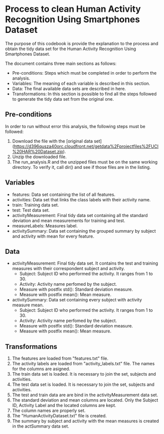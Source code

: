 Process to clean Human Activity Recognition Using Smartphones Dataset 
===============

The purpose of this codebook is provide the explanation to the process and obtain the tidy data set for the Human Activity Recognition Using Smartphones Dataset.

The document contains three main sections as follows:
* Pre-conditions: Steps which must be completed in order to perform the analysis.
* Variables: The meaning of each variable is described in this section.
* Data: The final available data sets are described in here.
* Transformations: In this section is possible to find all the steps followed to generate the tidy data set from the original one.

## Pre-conditions
In order to run without error this analysis, the following steps must be followed:
1. Download the file with the [original data set] (https://d396qusza40orc.cloudfront.net/getdata%2Fprojectfiles%2FUCI%20HAR%20Dataset.zip).
2. Unzip the downloaded file.
3. The run_analysis.R and the unzipped files must be on the same working directory. To verify it, call dir() and see if those files are in the listing.

## Variables
* features: Data set containing the list of all features.
* activities: Data set that links the class labels with their activity name.
* train: Training data set.
* test: Test data set.
* activityMeasurement: Final tidy data set containing all the standard deviation and mean measurements for training and test. 
* measureLabels: Measures label.
* activitySummary: Data set containing the grouped summary by subject and activity with mean for every feature.

## Data
* activityMeasurement: Final tidy data set. It contains the test and training measures with their correspondent subject and activity.
    + Subject: Subject ID who performed the activity. It ranges from 1 to 30.
    + Activity: Activity name perfomed by the subject.
    + Measure with postfix std(): Standard deviation measure.
    + Measure with postfix mean(): Mean measure.
* activitySummary: Data set containing every subject with activity measure mean.
    + Subject: Subject ID who performed the activity. It ranges from 1 to 30.
    + Activity: Activity name perfomed by the subject.
    + Measure with postfix std(): Standard deviation measure.
    + Measure with postfix mean(): Mean measure.	

## Transformations
1. The features are loaded from "features.txt" file.
2. The activity labels are loaded from "activity_labels.txt" file. The names for the columns are asigned.
3. The train data set is loaded. It is necessary to join the set, subjects and activities.
4. The test data set is loaded. It is necessary to join the set, subjects and activities.
5. The test and train data are are bind in the activityMeasurement data set.
6. The standard deviation and mean columns are located. Only the Subject ID, Activity Label and the located columns are kept.
7. The column names are properly set.
8. The "HumanActivityDataset.txt" file is created.
9. The summary by subject and activity with the mean measures is created in the actSummary data set.

